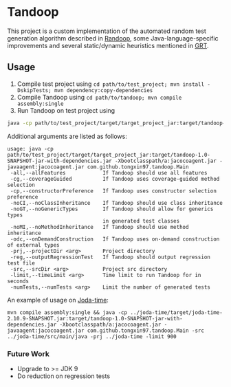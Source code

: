 # Tandoop

This project is a custom implementation of the automated random test generation algorithm described in [Randoop](https://homes.cs.washington.edu/~mernst/pubs/feedback-testgen-icse2007.pdf), some Java-language-specific improvements and several static/dynamic heuristics mentioned in [GRT](http://www.understandingrequirements.com/resources/2.11%20%20Program-Analysis-Guided%20Random%20Testing.pdf).

## Usage

1. Compile test project using `cd path/to/test_project; mvn install -DskipTests; mvn dependency:copy-dependencies`
2. Compile Tandoop using `cd path/to/tandoop; mvn compile assembly:single`
3. Run Tandoop on test project using 
```bash
java -cp path/to/test_project/target/target_project_jar:target/tandoop-1.0-SNAPSHOT-jar-with-dependencies.jar -Xbootclasspath/a:jacocoagent.jar -javaagent:jacocoagent.jar com.github.tongxin97.tandoop.Main -src path/to/test_project/src/main/java -prj path/to/test_project
```

Additional arguments are listed as follows:

```
usage: java -cp path/to/test_project/target/target_project_jar:target/tandoop-1.0-SNAPSHOT-jar-with-dependencies.jar -Xbootclasspath/a:jacocoagent.jar -javaagent:jacocoagent.jar com.github.tongxin97.tandoop.Main
 -all,--allFeatures            If Tandoop should use all features
 -cg,--coverageGuided          If Tandoop uses coverage-guided method selection
 -cp,--constructorPreference   If Tandoop uses constructor selection preference
 -noCI,--noClassInheritance    If Tandoop should use class inheritance
 -noGT,--noGenericTypes        If Tandoop should allow for generics types
                               in generated test classes
 -noMI,--noMethodInheritance   If Tandoop should use method inheritance
 -odc,--onDemandConstruction   If Tandoop uses on-demand construction of external types
 -prj,--projectDir <arg>       Project directory
 -reg,--outputRegressionTest   If Tandoop should output regression test file
 -src,--srcDir <arg>           Project src directory
 -limit,--timeLimit <arg>      Time limit to run Tandoop for in seconds
 -numTests,--numTests <arg>    Limit the number of generated tests
```

An example of usage on [Joda-time]():

```
mvn compile assembly:single && java -cp ../joda-time/target/joda-time-2.10.9-SNAPSHOT.jar:target/tandoop-1.0-SNAPSHOT-jar-with-dependencies.jar -Xbootclasspath/a:jacocoagent.jar -javaagent:jacocoagent.jar com.github.tongxin97.tandoop.Main -src ../joda-time/src/main/java -prj ../joda-time -limit 900
```

<!-- ### install Maven and prepare target repo
```
wget https://apache.osuosl.org/maven/maven-3/3.6.3/binaries/apache-maven-3.6.3-bin.tar.gz
tar xvf apache-maven-3.6.3-bin.tar.gz
export M2_HOME=~/apache-maven-3.6.3
export M2=$M2_HOME/bin
export PATH=$M2:$PATH
mvn -version
mvn clean install -DskipTests
mvn dependency:copy-dependencies
```

## Pending Questions/TODOs
* [DONE] Differentiate static methods in parser
* [DONE] Handle class/method inheritance
    - [DONE] For class/type inheritance, handle matching for compound types, eg. int[], Set<String>.
    - [DONE] Handle method inheritance
* [DONE] Deduplicate previous method sequences when constructing a new one. 
* [DONE] Handle interface
* [DONE] Static nested class
* [Done] On-demand construction of external types (no improvements)
* [DONE] Heuristic on constructor selection
    * [DONE] Prefer constructors with no arguments or only primitive ones.
* [Done] Primitive type casting
    * [Done] Debug "basic" type compilation error
    * [Done] Update primitive type variable selection
    * [Done] Fix bugs in casting
* [Done] Init String value pool
* [DONE] Handle generic types
* [DONE] BloodHound
    * [Done] get coverageInfo
        * [Done] Remove unrelated codes
    * [DONE] Select method according to its probability
    * [DONE] Update method selection probability according coverageInfo
* [DONE] Debug extensible flag
* [DONE] Output all regression test methods in one class -->

### Future Work
* Upgrade to >= JDK 9 
* Do reduction on regression tests
